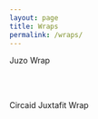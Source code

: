 ```yaml
---
layout: page
title: Wraps
permalink: /wraps/
---
```

<!-- Include the CSS & JS.. (This could be direct from the package or bundled) -->
<link rel="stylesheet" href="/src/lite-yt-embed.css" />

<script src="/src/lite-yt-embed.js"></script>

<!-- Use the element. You may use it before the lite-yt-embed JS is executed. -->

<div>
<p>Juzo Wrap</p>
<lite-youtube videoid="U7tDpdQsTeI" style="background-image: url('https://i.ytimg.com/vi/U7tDpdQsTeI/maxresdefault.jpg');" playlabel="Play: Juzo Easy Fit"></lite-youtube>
</div>
<br>
<br>

<div>
<p>Circaid Juxtafit  Wrap</p>
<lite-youtube videoid="ekYU9QgEebM" style="background-image: url('https://i.ytimg.com/vi/ekYU9QgEebM/maxresdefault.jpg');" playlabel="Play: Juzo Easy Fit"></lite-youtube>
</div> 
